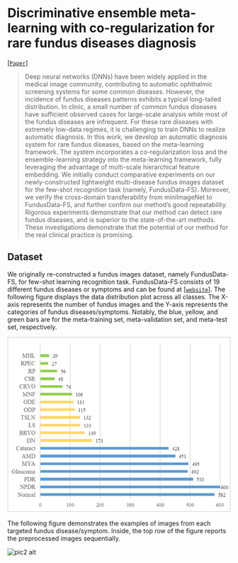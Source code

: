 # Discriminative ensemble meta-learning with co-regularization for rare fundus diseases diagnosis

[[`Paper`](https://doi.org/10.1016/j.media.2023.102884)]

> Deep neural networks (DNNs) have been widely applied in the medical image community, contributing to automatic ophthalmic screening systems for some common diseases. However, the incidence of fundus diseases patterns exhibits a typical long-tailed distribution. In clinic, a small number of common fundus diseases have sufficient observed cases for large-scale analysis while most of the fundus diseases are infrequent. For these rare diseases with extremely low-data regimes, it is challenging to train DNNs to realize automatic diagnosis. In this work, we develop an automatic diagnosis system for rare fundus diseases, based on the meta-learning framework. The system incorporates a co-regularization loss and the ensemble-learning strategy into
the meta-learning framework, fully leveraging the advantage of multi-scale hierarchical feature embedding. We initially conduct comparative experiments on our newly-constructed lightweight multi-disease fundus images dataset for the few-shot recognition task (namely, FundusData-FS). Moreover, we verify the cross-domain transferability from miniImageNet to FundusData-FS, and further confirm our method’s good repeatability. Rigorous experiments demonstrate that our method can detect rare fundus diseases, and is superior to the state-of-the-art methods. These investigations demonstrate that the potential of our method for the real clinical practice is promising.

## Dataset
We originally re-constructed a fundus images dataset, namely FundusData-FS, for few-shot learning recognition task. FundusData-FS consists of 19 different fundus diseases or symptoms and can be found at [[`website`](https://drive.google.com/drive/folders/1zALhjo9nhSsApfteUGL4a0ClQLsovOl3?usp=sharing)]. The following figure displays the data distribution plot across all classes. The X-axis represents the number of fundus images and the Y-axis represents the categories of fundus diseases/symptoms. Notably, the blue, yellow, and green bars are for the meta-training set, meta-validation set, and meta-test set, respectively.

![pic1 alt](./pic/DataDistribution.png)

The following figure demonstrates the examples of images from each targeted fundus disease/symptom. Inside, the top row of the figure reports the preprocessed images sequentially.

![pic2 alt](./pic/DataExample.png)
